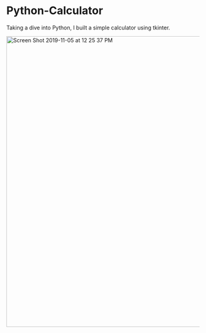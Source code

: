 # Python-Calculator

Taking a dive into Python, I built a simple calculator using tkinter.

<img width="760" alt="Screen Shot 2019-11-05 at 12 25 37 PM" src="https://user-images.githubusercontent.com/47336359/68235494-f4f8d100-ffc8-11e9-959d-9607490f15f2.png">


